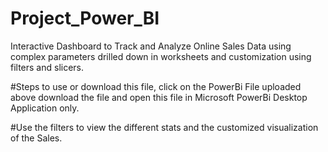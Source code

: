 # Project_Power_BI
Interactive Dashboard to Track and Analyze Online Sales Data using complex parameters drilled down in worksheets and customization using filters and slicers.

#Steps to use or download this file, click on the PowerBi File uploaded above download the file and open this file in Microsoft PowerBi Desktop Application only.

#Use the filters to view the different stats and the customized visualization of the Sales.
